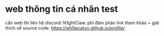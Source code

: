 # web thông tin cá nhân test
cần web thì liên hệ discord: N1ghtClaw. phí đàm phán
link tham khảo + giải thích về source code: https://wh1tecatvn.github.io/profile/

